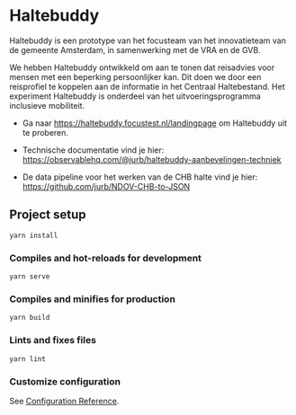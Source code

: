 # Haltebuddy

Haltebuddy is een prototype van het focusteam van het innovatieteam van de gemeente Amsterdam, in samenwerking met de VRA en de GVB.

We hebben Haltebuddy ontwikkeld om aan te tonen dat reisadvies voor mensen met een beperking persoonlijker kan. Dit doen we door een reisprofiel te koppelen aan de informatie in het Centraal Haltebestand. Het experiment Haltebuddy is onderdeel van het uitvoeringsprogramma inclusieve mobiliteit.

* Ga naar https://haltebuddy.focustest.nl/landingpage om Haltebuddy uit te proberen.

* Technische documentatie vind je hier: https://observablehq.com/@jurb/haltebuddy-aanbevelingen-techniek

* De data pipeline voor het werken van de CHB halte vind je hier: https://github.com/jurb/NDOV-CHB-to-JSON

## Project setup
```
yarn install
```

### Compiles and hot-reloads for development
```
yarn serve
```

### Compiles and minifies for production
```
yarn build
```

### Lints and fixes files
```
yarn lint
```

### Customize configuration
See [Configuration Reference](https://cli.vuejs.org/config/).
